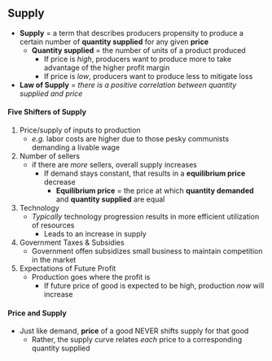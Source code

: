 ## Supply
- **Supply** = a term that describes producers propensity to produce a certain number of **quantity supplied** for any given **price**
    * **Quantity supplied** = the number of units of a product produced
        + If price is *high*, producers want to produce more to take advantage of the higher profit margin
        + If price is *low*, producers want to produce less to mitigate loss
- **Law of Supply** = *there is a positive correlation between quantity supplied and price*

#### Five Shifters of Supply
1. Price/supply of inputs to production
    * *e.g.* labor costs are higher due to those pesky communists demanding a livable wage
2. Number of sellers
    * if there are *more* sellers, overall supply increases
        + If demand stays constant, that results in a **equilibrium price** decrease
            - **Equilibrium price** = the price at which **quantity demanded** and **quantity supplied** are equal
3. Technology
    * *Typically* technology progression results in more efficient utilization of resources
        + Leads to an increase in supply
4. Government Taxes & Subsidies
    * Government offen subsidizes small business to maintain competition in the market
5. Expectations of Future Profit
    * Production goes where the profit is
        + If future price of good is expected to be high, production *now* will increase

#### Price and Supply
- Just like demand, **price** of a good NEVER shifts supply for that good
    * Rather, the supply curve relates *each* price to a corresponding quantity supplied
